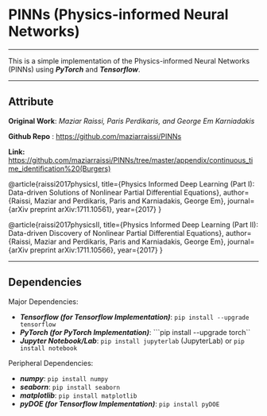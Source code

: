 # PINNs (Physics-informed Neural Networks)

------------------------


This is a simple implementation of the Physics-informed Neural Networks (PINNs) using ***PyTorch*** and ***Tensorflow***.

-------------------------------------------

## Attribute

**Original Work**: *Maziar Raissi, Paris Perdikaris, and George Em Karniadakis*

**Github Repo** : https://github.com/maziarraissi/PINNs

**Link:** https://github.com/maziarraissi/PINNs/tree/master/appendix/continuous_time_identification%20(Burgers)

@article{raissi2017physicsI,
  title={Physics Informed Deep Learning (Part I): Data-driven Solutions of Nonlinear Partial Differential Equations},
  author={Raissi, Maziar and Perdikaris, Paris and Karniadakis, George Em},
  journal={arXiv preprint arXiv:1711.10561},
  year={2017}
}

@article{raissi2017physicsII,
  title={Physics Informed Deep Learning (Part II): Data-driven Discovery of Nonlinear Partial Differential Equations},
  author={Raissi, Maziar and Perdikaris, Paris and Karniadakis, George Em},
  journal={arXiv preprint arXiv:1711.10566},
  year={2017}
}

-------------------------------------------

## Dependencies

Major Dependencies:

 - ***Tensorflow (for Tensorflow Implementation)***: ```pip install --upgrade tensorflow```
 - ***PyTorch (for PyTorch Implementation)***: ```pip install --upgrade torch``
 - ***Jupyter Notebook/Lab***: ```pip install jupyterlab``` (JupyterLab) or ```pip install notebook```

Peripheral Dependencies:
 
 - ***numpy***: ```pip install numpy```
 - ***seaborn***: ```pip install seaborn```
 - ***matplotlib***: ```pip install matplotlib```
 - ***pyDOE (for Tensorflow Implementation)***: ```pip install pyDOE```

